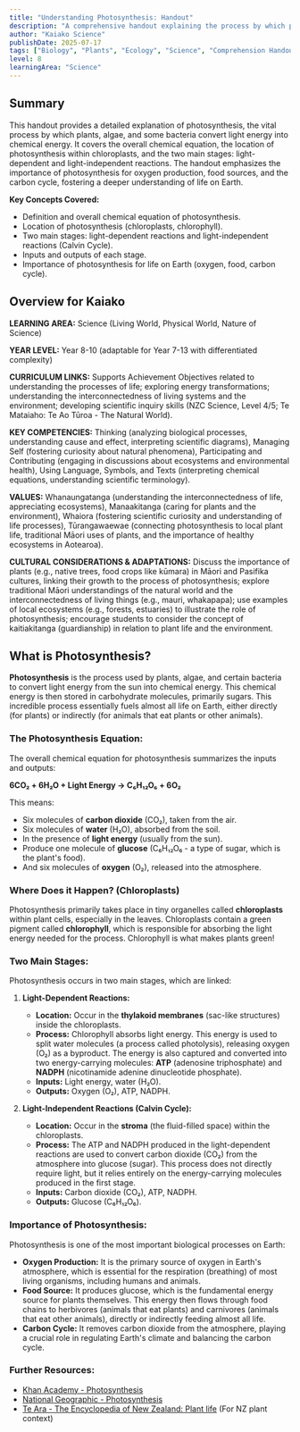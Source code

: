 ```yaml
---
title: "Understanding Photosynthesis: Handout"
description: "A comprehensive handout explaining the process by which plants convert light energy into chemical energy, designed for biology and science students."
author: "Kaiako Science"
publishDate: 2025-07-17
tags: ["Biology", "Plants", "Ecology", "Science", "Comprehension Handout", "Aotearoa New Zealand Curriculum"]
level: 8
learningArea: "Science"
---
```


## Summary

This handout provides a detailed explanation of photosynthesis, the vital process by which plants, algae, and some bacteria convert light energy into chemical energy. It covers the overall chemical equation, the location of photosynthesis within chloroplasts, and the two main stages: light-dependent and light-independent reactions. The handout emphasizes the importance of photosynthesis for oxygen production, food sources, and the carbon cycle, fostering a deeper understanding of life on Earth.

**Key Concepts Covered:**
*   Definition and overall chemical equation of photosynthesis.
*   Location of photosynthesis (chloroplasts, chlorophyll).
*   Two main stages: light-dependent reactions and light-independent reactions (Calvin Cycle).
*   Inputs and outputs of each stage.
*   Importance of photosynthesis for life on Earth (oxygen, food, carbon cycle).

## Overview for Kaiako

**LEARNING AREA:** Science (Living World, Physical World, Nature of Science)

**YEAR LEVEL:** Year 8-10 (adaptable for Year 7-13 with differentiated complexity)

**CURRICULUM LINKS:** Supports Achievement Objectives related to understanding the processes of life; exploring energy transformations; understanding the interconnectedness of living systems and the environment; developing scientific inquiry skills (NZC Science, Level 4/5; Te Mataiaho: Te Ao Tūroa - The Natural World).

**KEY COMPETENCIES:** Thinking (analyzing biological processes, understanding cause and effect, interpreting scientific diagrams), Managing Self (fostering curiosity about natural phenomena), Participating and Contributing (engaging in discussions about ecosystems and environmental health), Using Language, Symbols, and Texts (interpreting chemical equations, understanding scientific terminology).

**VALUES:** Whanaungatanga (understanding the interconnectedness of life, appreciating ecosystems), Manaakitanga (caring for plants and the environment), Whaiora (fostering scientific curiosity and understanding of life processes), Tūrangawaewae (connecting photosynthesis to local plant life, traditional Māori uses of plants, and the importance of healthy ecosystems in Aotearoa).

**CULTURAL CONSIDERATIONS & ADAPTATIONS:** Discuss the importance of plants (e.g., native trees, food crops like kūmara) in Māori and Pasifika cultures, linking their growth to the process of photosynthesis; explore traditional Māori understandings of the natural world and the interconnectedness of living things (e.g., mauri, whakapapa); use examples of local ecosystems (e.g., forests, estuaries) to illustrate the role of photosynthesis; encourage students to consider the concept of kaitiakitanga (guardianship) in relation to plant life and the environment.

## What is Photosynthesis?

**Photosynthesis** is the process used by plants, algae, and certain bacteria to convert light energy from the sun into chemical energy. This chemical energy is then stored in carbohydrate molecules, primarily sugars. This incredible process essentially fuels almost all life on Earth, either directly (for plants) or indirectly (for animals that eat plants or other animals).

### The Photosynthesis Equation:

The overall chemical equation for photosynthesis summarizes the inputs and outputs:

**6CO₂ + 6H₂O + Light Energy → C₆H₁₂O₆ + 6O₂**

This means:
*   Six molecules of **carbon dioxide** (CO₂), taken from the air.
*   Six molecules of **water** (H₂O), absorbed from the soil.
*   In the presence of **light energy** (usually from the sun).
*   Produce one molecule of **glucose** (C₆H₁₂O₆ - a type of sugar, which is the plant's food).
*   And six molecules of **oxygen** (O₂), released into the atmosphere.

### Where Does it Happen? (Chloroplasts)

Photosynthesis primarily takes place in tiny organelles called **chloroplasts** within plant cells, especially in the leaves. Chloroplasts contain a green pigment called **chlorophyll**, which is responsible for absorbing the light energy needed for the process. Chlorophyll is what makes plants green!

### Two Main Stages:

Photosynthesis occurs in two main stages, which are linked:

1.  **Light-Dependent Reactions:**
    *   **Location:** Occur in the **thylakoid membranes** (sac-like structures) inside the chloroplasts.
    *   **Process:** Chlorophyll absorbs light energy. This energy is used to split water molecules (a process called photolysis), releasing oxygen (O₂) as a byproduct. The energy is also captured and converted into two energy-carrying molecules: **ATP** (adenosine triphosphate) and **NADPH** (nicotinamide adenine dinucleotide phosphate).
    *   **Inputs:** Light energy, water (H₂O).
    *   **Outputs:** Oxygen (O₂), ATP, NADPH.

2.  **Light-Independent Reactions (Calvin Cycle):**
    *   **Location:** Occur in the **stroma** (the fluid-filled space) within the chloroplasts.
    *   **Process:** The ATP and NADPH produced in the light-dependent reactions are used to convert carbon dioxide (CO₂) from the atmosphere into glucose (sugar). This process does not directly require light, but it relies entirely on the energy-carrying molecules produced in the first stage.
    *   **Inputs:** Carbon dioxide (CO₂), ATP, NADPH.
    *   **Outputs:** Glucose (C₆H₁₂O₆).

### Importance of Photosynthesis:

Photosynthesis is one of the most important biological processes on Earth:

*   **Oxygen Production:** It is the primary source of oxygen in Earth's atmosphere, which is essential for the respiration (breathing) of most living organisms, including humans and animals.
*   **Food Source:** It produces glucose, which is the fundamental energy source for plants themselves. This energy then flows through food chains to herbivores (animals that eat plants) and carnivores (animals that eat other animals), directly or indirectly feeding almost all life.
*   **Carbon Cycle:** It removes carbon dioxide from the atmosphere, playing a crucial role in regulating Earth's climate and balancing the carbon cycle.

### Further Resources:

*   [Khan Academy - Photosynthesis](https://www.khanacademy.org/science/biology/photosynthesis-in-plants)
*   [National Geographic - Photosynthesis](https://www.nationalgeographic.org/encyclopedia/photosynthesis/)
*   [Te Ara - The Encyclopedia of New Zealand: Plant life](https://teara.govt.nz/en/plant-life) (For NZ plant context)